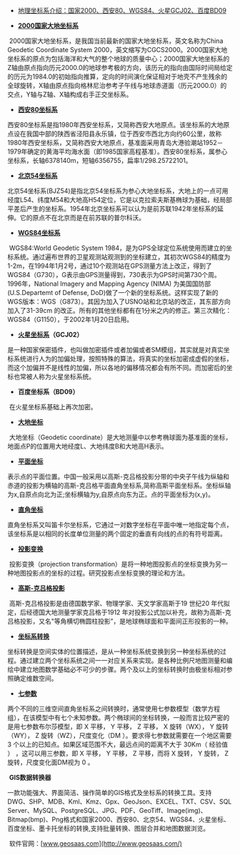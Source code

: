 - [地理坐标系介绍：国家2000、西安80、WGS84、火星GCJ02、百度BD09](https://www.cnblogs.com/gissaas/p/14931680.html)

- **[2000国家大地坐标系](https://baike.baidu.com/item/2000国家大地坐标系)**

​    2000国家大地坐标系，是我国当前最新的国家大地坐标系，英文名称为China Geodetic Coordinate System 2000，英文缩写为CGCS2000。2000国家大地坐标系的原点为包括海洋和大气的整个地球的质量中心；2000国家大地坐标系的Z轴由原点指向历元2000.0的地球参考极的方向，该历元的指向由国际时间局给定的历元为1984.0的初始指向推算，定向的时间演化保证相对于地壳不产生残余的全球旋转，X轴由原点指向格林尼治参考子午线与地球赤道面（历元2000.0）的交点，Y轴与Z轴、X轴构成右手正交坐标系。

- **[西安80坐标系](https://baike.baidu.com/item/西安80坐标系)**

​    西安80坐标系是指1980年西安坐标系，又简称西安大地原点。该坐标系的大地原点设在我国中部的陕西省泾阳县永乐镇，位于西安市西北方向约60公里，故称1980年西安坐标系，又简称西安大地原点，基准面采用青岛大港验潮站1952－1979年确定的黄海平均海水面（即1985国家高程基准）。西安80坐标系，属参心坐标系，长轴6378140m，短轴6356755，扁率1/298.25722101。

- **[北京54坐标系](https://baike.baidu.com/item/北京54坐标系)**

​    北京54坐标系(BJZ54)是指北京54坐标系为参心大地坐标系，大地上的一点可用经度L54、纬度M54和大地高H54定位，它是以克拉索夫斯基椭球为基础，经局部平差后产生的坐标系。1954年北京坐标系可以认为是前苏联1942年坐标系的延伸。它的原点不在北京而是在前苏联的普尔科沃。

- **[WGS84坐标系](https://baike.baidu.com/item/WGS84)**

​    WGS84:World Geodetic System 1984，是为GPS全球定位系统使用而建立的坐标系统。通过遍布世界的卫星观测站观测到的坐标建立，其初次WGS84的精度为1-2m，在1994年1月2号，通过10个观测站在GPS测量方法上改正，得到了WGS84（G730），G表示由GPS测量得到，730表示为GPS时间第730个周。1996年，National Imagery and Mapping Agency (NIMA) 为美国国防部 (U.S.Departemt of Defense, DoD)做了一个新的坐标系统。这样实现了新的WGS版本：WGS（G873）。其因为加入了USNO站和北京站的改正，其东部方向加入了31-39cm 的改正。所有的其他坐标都有在1分米之内的修正。第三次精化：WGS84（G1150），于2002年1月20日启用。

- **[火星坐标系](https://baike.baidu.com/item/火星坐标系统)（GCJ02）**

​    是一种国家保密插件，也叫做加密插件或者加偏或者SM模组，其实就是对真实坐标系统进行人为的加偏处理，按照特殊的算法，将真实的坐标加密成虚假的坐标，而这个加偏并不是线性的加偏，所以各地的偏移情况都会有所不同。而加密后的坐标也常被人称为火星坐标系统。

- **百度坐标系（BD09）**

​    在火星坐标系基础上再次加密。

- **[大地坐标](https://baike.baidu.com/item/大地坐标)**

​    大地坐标（Geodetic coordinate）是大地测量中以参考椭球面为基准面的坐标，地面点P的位置用大地经度L、大地纬度B和大地高H表示。

- **[平面坐标](https://baike.baidu.com/item/平面坐标)**

​    表示点的平面位置。中国一般采用以高斯-克吕格投影分带的中央子午线为纵轴和赤道的投影为横轴的高斯-克吕格平面直角坐标系,简称高斯平面坐标系。坐标纵轴为x,自原点向北为正;坐标横轴为y,自原点向东为正。点的平面坐标为(x,y)。

- **[直角坐标](https://baike.baidu.com/item/直角坐标)**

​    直角坐标系又叫笛卡尔坐标系，它通过一对数字坐标在平面中唯一地指定每个点，该坐标系是以相同的长度单位测量的两个固定的垂直有向线的点的有符号距离。

- **[投影变换](https://baike.baidu.com/item/投影变换)**

​    投影变换（projection transformation）是将一种地图投影点的坐标变换为另一种地图投影点的坐标的过程。研究投影点坐标变换的理论和方法。

- **[高斯-克吕格投影](https://baike.baidu.com/item/高斯-克吕格投影)**

​    高斯-克吕格投影是由德国数学家、物理学家、天文学家高斯于19 世纪20 年代拟定，后经德国大地测量学家克吕格于1912 年对投影公式加以补充，故称为高斯-克吕格投影，又名"等角横切椭圆柱投影”，是地球椭球面和平面间正形投影的一种。

- **[坐标系转换](https://baike.baidu.com/item/坐标转换)**

​    坐标转换是空间实体的位置描述，是从一种坐标系统变换到另一种坐标系统的过程。通过建立两个坐标系统之间一一对应关系来实现。是各种比例尺地图测量和编绘中建立地图数学基础必不可少的步骤。两个及以上的坐标转换时由极坐标相对参照确定维数空间。

- **[七参数](https://baike.baidu.com/item/七参数)**

​    两个不同的三维空间直角坐标系之间转换时，通常使用七参数模型（数学方程组），在该模型中有七个未知参数。两个椭球间的坐标转换，一般而言比较严密的是用七参数布尔莎模型，即 X 平移， Y 平移， Z 平移， X 旋转（WX）， Y 旋转（WY）， Z 旋转（WZ），尺度变化（DM ）。要求得七参数就需要在一个地区需要 3 个以上的已知点。如果区域范围不大，最远点间的距离不大于 30Km（ 经验值 ） ，这可以用三参数，即 X 平移， Y 平移， Z 平移，而将 X 旋转， Y 旋转， Z 旋转，尺度变化面DM视为 0 。 

​    **GIS数据转换器**

​    一款功能强大、界面简洁、操作简单的GIS格式及坐标系的转换工具。支持DWG、SHP、MDB、Kml、Kmz、Gpx、GeoJson、EXCEL、TXT、CSV、SQL Server、MySQL、PostgreSQL、JPG、PDF、GeoTiff、Image(img)、Bitmap(bmp)、Png格式和国家2000、西安80、北京54、WGS84、火星坐标、百度坐标、墨卡托坐标的转换,支持批量转换、图层合并和地图数据浏览。

​    软件官网：[www.geosaas.com](http://www.geosaas.com/)